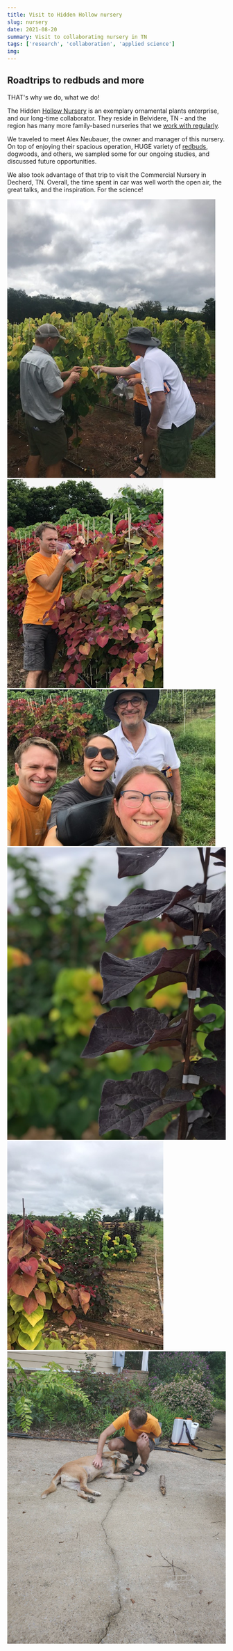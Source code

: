 ```yaml
---
title: Visit to Hidden Hollow nursery
slug: nursery
date: 2021-08-20
summary: Visit to collaborating nursery in TN
tags: ['research', 'collaboration', 'applied science']
img:
---
```


## Roadtrips to redbuds and more

THAT's why we do, what we do!

The Hidden [Hollow Nursery](http://hiddenhollownursery.com) is an exemplary ornamental plants enterprise, and our long-time collaborator. They reside in Belvidere, TN - and the region has many more family-based nurseries that we [work with regularly](https://journals.plos.org/plosone/article?id=10.1371/journal.pone.0205407).

We traveled to meet Alex Neubauer, the owner and manager of this nursery. On top of enjoying their spacious operation, HUGE variety of [redbuds](/projects/redbud-diversity/), dogwoods, and others, we sampled some for our ongoing studies, and discussed future opportunities.

We also took advantage of that trip to visit the Commercial Nursery in Decherd, TN. Overall, the time spent in car was well worth the open air, the great talks, and the inspiration. For the science!

 ![Drone01](./Alex.jpg "The owner shows us his operation")
 ![Drone02](./COLLECTING.jpg "We sure sampled some of those beauties!")
 ![Drone03](./DREAMTEAM.jpg "We were AMAZED by this nursery")
 ![Drone04](./REDbud.jpg "Striking deep purple of redbuds")
 ![Drone05](./REDBUDS.jpg "The variety of the redbuds delivers our job security")
 ![Drone06](./MOMENTofZEN.jpg "There WAS a moment of serenity in all that")

 
